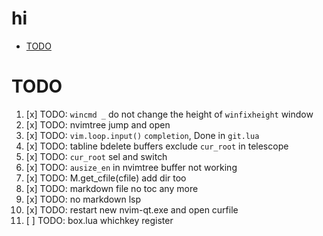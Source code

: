# hi

<!-- toc -->

- [TODO](#todo)

<!-- tocstop -->

# TODO

1. [x] TODO: `wincmd _` do not change the height of `winfixheight` window
2. [x] TODO: nvimtree jump and open
3. [x] TODO: `vim.loop.input()` `completion`, Done in `git.lua`
4. [x] TODO: tabline bdelete buffers exclude `cur_root` in telescope
5. [x] TODO: `cur_root` sel and switch
6. [x] TODO: `ausize_en` in nvimtree buffer not working
7. [x] TODO: M.get_cfile(cfile) add dir too
8. [x] TODO: markdown file no toc any more
9. [x] TODO: no markdown lsp
10. [x] TODO: restart new nvim-qt.exe and open curfile
11. [ ] TODO: box.lua <F4> whichkey register
